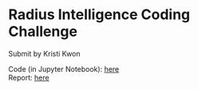 # Radius Intelligence Coding Challenge  
Submit by Kristi Kwon  

Code (in Jupyter Notebook): [here](https://github.com/kristikwon/Radius_CC/blob/master/Radius_Kristi_Kwon.ipynb)  
Report: [here](https://github.com/kristikwon/Radius_CC/blob/master/Radius_Report_Kristi_Kwon.docx)  

